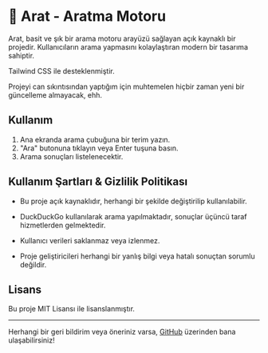 # 🔎 Arat - Aratma Motoru

Arat, basit ve şık bir arama motoru arayüzü sağlayan açık kaynaklı bir projedir. Kullanıcıların arama yapmasını kolaylaştıran modern bir tasarıma sahiptir.

Tailwind CSS ile desteklenmiştir.

Projeyi can sıkıntısından yaptığım için muhtemelen hiçbir zaman yeni bir güncelleme almayacak, ehh.

## Kullanım
1. Ana ekranda arama çubuğuna bir terim yazın.
2. "Ara" butonuna tıklayın veya Enter tuşuna basın.
3. Arama sonuçları listelenecektir.

## Kullanım Şartları & Gizlilik Politikası
- Bu proje açık kaynaklıdır, herhangi bir şekilde değiştirilip kullanılabilir.

- DuckDuckGo kullanılarak arama yapılmaktadır, sonuçlar üçüncü taraf hizmetlerden gelmektedir.

- Kullanıcı verileri saklanmaz veya izlenmez.

- Proje geliştiricileri herhangi bir yanlış bilgi veya hatalı sonuçtan sorumlu değildir.

## Lisans
Bu proje MIT Lisansı ile lisanslanmıştır.

---

Herhangi bir geri bildirim veya öneriniz varsa, [GitHub](https://github.com/ufuayk/) üzerinden bana ulaşabilirsiniz!
